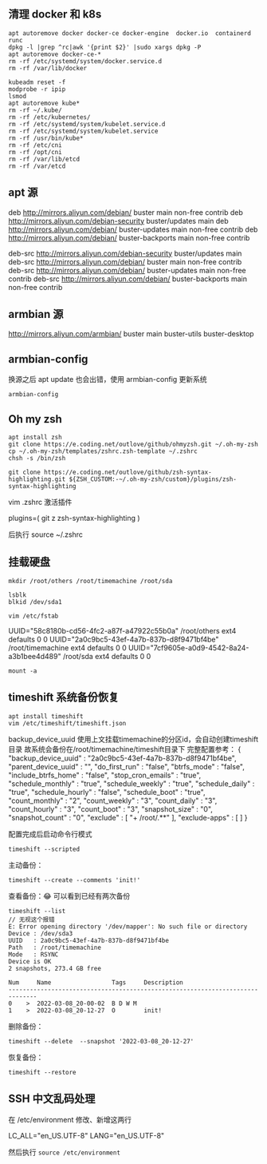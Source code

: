 ## 清理 docker 和 k8s

```shell
apt autoremove docker docker-ce docker-engine  docker.io  containerd runc
dpkg -l |grep ^rc|awk '{print $2}' |sudo xargs dpkg -P
apt autoremove docker-ce-*
rm -rf /etc/systemd/system/docker.service.d
rm -rf /var/lib/docker

kubeadm reset -f
modprobe -r ipip
lsmod
apt autoremove kube*
rm -rf ~/.kube/
rm -rf /etc/kubernetes/
rm -rf /etc/systemd/system/kubelet.service.d
rm -rf /etc/systemd/system/kubelet.service
rm -rf /usr/bin/kube*
rm -rf /etc/cni
rm -rf /opt/cni
rm -rf /var/lib/etcd
rm -rf /var/etcd

```

## apt 源

deb http://mirrors.aliyun.com/debian/ buster main non-free contrib
deb http://mirrors.aliyun.com/debian-security buster/updates main
deb http://mirrors.aliyun.com/debian/ buster-updates main non-free contrib
deb http://mirrors.aliyun.com/debian/ buster-backports main non-free contrib

deb-src http://mirrors.aliyun.com/debian-security buster/updates main
deb-src http://mirrors.aliyun.com/debian/ buster main non-free contrib
deb-src http://mirrors.aliyun.com/debian/ buster-updates main non-free contrib
deb-src http://mirrors.aliyun.com/debian/ buster-backports main non-free contrib



## armbian 源

http://mirrors.aliyun.com/armbian/ buster main buster-utils buster-desktop

## armbian-config

换源之后 apt update 也会出错，使用 armbian-config 更新系统

```shell
armbian-config
```

## Oh my zsh

```shell
apt install zsh
git clone https://e.coding.net/outlove/github/ohmyzsh.git ~/.oh-my-zsh
cp ~/.oh-my-zsh/templates/zshrc.zsh-template ~/.zshrc
chsh -s /bin/zsh

git clone https://e.coding.net/outlove/github/zsh-syntax-highlighting.git ${ZSH_CUSTOM:-~/.oh-my-zsh/custom}/plugins/zsh-syntax-highlighting

```

vim .zshrc 激活插件

plugins=(
git
z
zsh-syntax-highlighting
)

后执行 source ~/.zshrc

## 挂载硬盘

```
mkdir /root/others /root/timemachine /root/sda

lsblk
blkid /dev/sda1

vim /etc/fstab
```

UUID="58c8180b-cd56-4fc2-a87f-a47922c55b0a" /root/others ext4 defaults 0 0
UUID="2a0c9bc5-43ef-4a7b-837b-d8f9471bf4be" /root/timemachine ext4 defaults 0 0
UUID="7cf9605e-a0d9-4542-8a24-a3b1bee4d489" /root/sda ext4 defaults 0 0

```
mount -a
```

## timeshift 系统备份恢复

```shell
apt install timeshift
vim /etc/timeshift/timeshift.json
```
backup_device_uuid 使用上文挂载timemachine的分区id，会自动创建timeshift目录
故系统会备份在/root/timemachine/timeshift目录下
完整配置参考：
{
  "backup_device_uuid" : "2a0c9bc5-43ef-4a7b-837b-d8f9471bf4be",
  "parent_device_uuid" : "",
  "do_first_run" : "false",
  "btrfs_mode" : "false",
  "include_btrfs_home" : "false",
  "stop_cron_emails" : "true",
  "schedule_monthly" : "true",
  "schedule_weekly" : "true",
  "schedule_daily" : "true",
  "schedule_hourly" : "false",
  "schedule_boot" : "true",
  "count_monthly" : "2",
  "count_weekly" : "3",
  "count_daily" : "3",
  "count_hourly" : "3",
  "count_boot" : "3",
  "snapshot_size" : "0",
  "snapshot_count" : "0",
  "exclude" : [
          "+ /root/.**"
  ],
  "exclude-apps" : [
  ]
}

配置完成后启动命令行模式
```shell
timeshift --scripted
```

主动备份：
```shell
timeshift --create --comments 'init!'
```
查看备份：:joy:  可以看到已经有两次备份
```shell
timeshift --list
// 无视这个报错
E: Error opening directory '/dev/mapper': No such file or directory
Device : /dev/sda3
UUID   : 2a0c9bc5-43ef-4a7b-837b-d8f9471bf4be
Path   : /root/timemachine
Mode   : RSYNC
Device is OK
2 snapshots, 273.4 GB free

Num     Name                 Tags     Description
------------------------------------------------------------------------------
0    >  2022-03-08_20-00-02  B D W M
1    >  2022-03-08_20-12-27  O        init!
```

删除备份：

````shell
timeshift --delete  --snapshot '2022-03-08_20-12-27'
````

恢复备份：

```shell
timeshift --restore
```




## SSH 中文乱码处理

在 /etc/environment 修改、新增这两行

LC_ALL="en_US.UTF-8"
LANG="en_US.UTF-8"

然后执行 `source /etc/environment`

